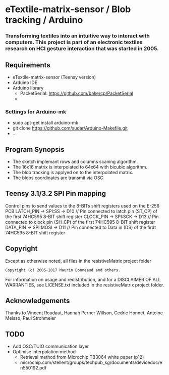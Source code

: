 # eTextile-matrix-sensor / Blob tracking / Arduino

### Transforming textiles into an intuitive way to interact with computers. This project is part of an electronic textiles research on HCI gesture interaction that was started in 2005.

## Requirements
- eTextile-matrix-sensor (Teensy version)
- Arduino IDE
- Arduino library
  - PacketSerial: https://github.com/bakercp/PacketSerial
  - 

### Settings for Arduino-mk
- sudo apt-get install arduino-mk
- git clone https://github.com/sudar/Arduino-Makefile.git
- ...

## Program Synopsis
- The sketch implemant rows and columns scaning algorithm.
- The 16x16 matrix is interpolated to 64x64 with bicubic algorithm.
- The blob tracking is applyed on to the interpolated matrix.
- The blobs coordinates are transmit via OSC

## Teensy 3.1/3.2 SPI Pin mapping
Control pins to send values to the 8-BITs shift registers used on the E-256 PCB
    LATCH_PIN -> SPI:SS -> D10  // Pin connected to latch pin (ST_CP) of the first 74HC595 8-BIT shift register
    CLOCK_PIN -> SPI:SCK -> D13 // Pin connected to clock pin (SH_CP) of the first 74HC595 8-BIT shift register
    DATA_PIN -> SPI:MOSI -> D11 // Pin connected to Data in (DS) of the firdt 74HC595 8-BIT shift register

## Copyright
Except as otherwise noted, all files in the resistiveMatrix project folder

    Copyright (c) 2005-2017 Maurin Donneaud and others.

For information on usage and redistribution, and for a DISCLAIMER OF ALL
WARRANTIES, see LICENSE.txt included in the resistiveMatrix project folder.

## Acknowledgements
Thanks to Vincent Roudaut, Hannah Perner Willson, Cedric Honnet, Antoine Meisso, Paul Strohmeier

## TODO
- Add OSC/TUIO communication layer
- Optimise interpolation method
  - Retrieval method from Microchip TB3064 white paper (p12)
  - microchip.com/stellent/groups/techpub_sg/documents/devicedoc/en550192.pdf



